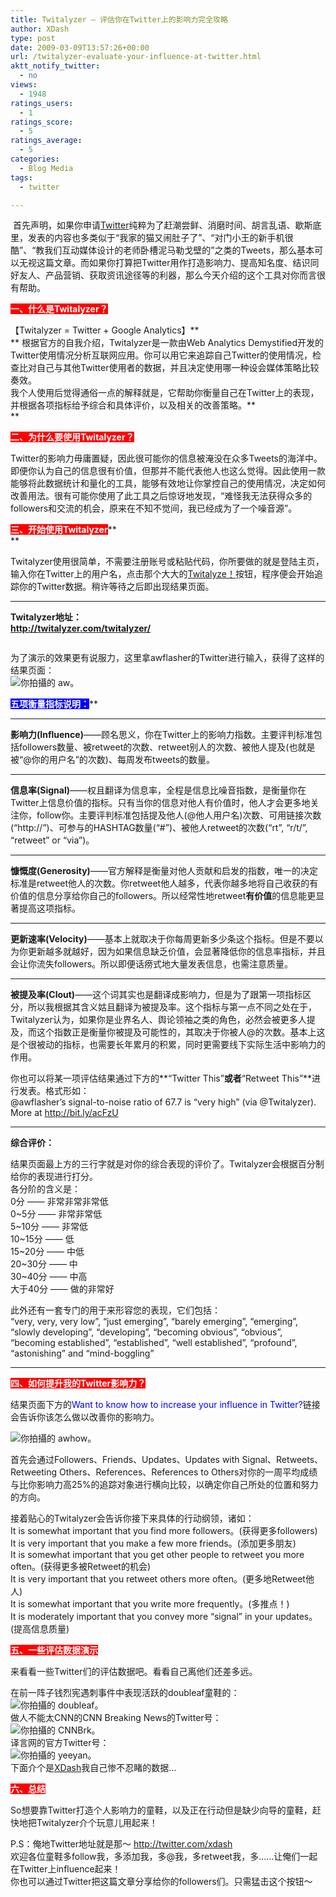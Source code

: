 ```yaml
---
title: Twitalyzer – 评估你在Twitter上的影响力完全攻略
author: XDash
type: post
date: 2009-03-09T13:57:26+00:00
url: /twitalyzer-evaluate-your-influence-at-twitter.html
aktt_notify_twitter:
  - no
views:
  - 1948
ratings_users:
  - 1
ratings_score:
  - 5
ratings_average:
  - 5
categories:
  - Blog Media
tags:
  - twitter

---
```

<img decoding="async" src="http://farm4.static.flickr.com/3610/3341531456_247d9f28d4.jpg" alt="" />  
首先声明，如果你申请<a href="http://www.twitter.com" target="_blank">Twitter</a>纯粹为了赶潮尝鲜、消磨时间、胡言乱语、歇斯底里，发表的内容也多类似于“我家的猫又闹肚子了”、“对门小王的新手机很酷”、“教我们互动媒体设计的老师卧槽泥马勒戈壁的”之类的Tweets，那么基本可以无视这篇文章。而如果你打算把Twitter用作打造影响力、提高知名度、结识同好友人、产品营销、获取资讯途径等的利器，那么今天介绍的这个工具对你而言很有帮助。

<span style="background-color: #ff0000; "><span style="color: #ffffff; "><strong>一、什么是Twitalyzer？</strong></span></span>

【Twitalyzer = Twitter + Google Analytics】**  
** 根据官方的自我介绍，Twitalyzer是一款由Web Analytics Demystified开发的Twitter使用情况分析互联网应用。你可以用它来追踪自己Twitter的使用情况，检查比对自己与其他Twitter使用者的数据，并且决定使用哪一种设会媒体策略比较奏效。  
我个人使用后觉得通俗一点的解释就是，它帮助你衡量自己在Twitter上的表现，并根据各项指标给予综合和具体评价，以及相关的改善策略。**  
** <span style="background-color: #ff0000; "><span style="color: #ffffff; "><strong></strong></span></span>

<span style="background-color: #ff0000; "><span style="color: #ffffff; "><strong>二、为什么要使用Twitalyzer？</strong></span></span>

Twitter的影响力毋庸置疑，因此很可能你的信息被淹没在众多Tweets的海洋中。即便你认为自己的信息很有价值，但那并不能代表他人也这么觉得。因此使用一款能够将此数据统计和量化的工具，能够有效地让你掌控自己的使用情况，决定如何改善用法。很有可能你使用了此工具之后惊讶地发现，“难怪我无法获得众多的followers和交流的机会，原来在不知不觉间，我已经成为了一个噪音源”。  
<span style="color: #ffffff; "><span style="background-color: #ff0000; "><strong></strong></span></span>

<span style="color: #ffffff; "><span style="background-color: #ff0000; "><strong>三、开始使用Twitalyzer</strong></span></span>**  
** 

Twitalyzer使用很简单，不需要注册账号或粘贴代码，你所要做的就是登陆主页，输入你在Twitter上的用户名，点击那个大大的<span style="text-decoration: underline;">Twitalyze！</span>按钮，程序便会开始追踪你的Twitter数据。稍许等待之后即出现结果页面。  
****

**Twitalyzer地址：**  
**<http://twitalyzer.com/twitalyzer/>**

<img decoding="async" src="http://farm4.static.flickr.com/3317/3341165174_a6507775d6.jpg" alt="" /> <!--more-->

  
为了演示的效果更有说服力，这里拿awflasher的Twitter进行输入，获得了这样的结果页面：  
<img decoding="async" src="http://farm4.static.flickr.com/3410/3341378796_242b936b0e.jpg?v=0" alt="你拍攝的 aw。" />  
<span style="color: #ffffff; "><span style="background-color: #0000ff; "><strong></strong></span></span>

<span style="color: #ffffff; "><span style="background-color: #0000ff; "><strong>五项衡量指标说明：</strong></span></span>**  
** ****

**影响力(Influence)**——顾名思义，你在Twitter上的影响力指数。主要评判标准包括followers数量、被retweet的次数、retweet别人的次数、被他人提及(也就是被“@你的用户名”的次数)、每周发布tweets的数量。  
****

**信息率(Signal)**——权且翻译为信息率，全程是信息比噪音指数，是衡量你在Twitter上信息价值的指标。只有当你的信息对他人有价值时，他人才会更多地关注你，follow你。主要评判标准包括提及他人(@他人用户名)次数、可用链接次数(&#8220;http://&#8221;)、可参与的HASHTAG数量(“#&#8221;)、被他人retweet的次数(&#8220;rt&#8221;, &#8220;r/t/&#8221;, &#8220;retweet&#8221; or &#8220;via&#8221;)。  
****

**慷慨度(Generosity)**——官方解释是衡量对他人贡献和启发的指数，唯一的决定标准是retweet他人的次数。你retweet他人越多，代表你越多地将自己收获的有价值的信息分享给你自己的followers。所以经常性地retweet**有价值**的信息能更显著提高这项指标。  
****

**更新速率(Velocity)**——基本上就取决于你每周更新多少条这个指标。但是不要以为你更新越多就越好，因为如果信息缺乏价值，会显著降低你的信息率指标，并且会让你流失followers。所以即便话痨式地大量发表信息，也需注意质量。  
****

**被提及率(Clout)**——这个词其实也是翻译成影响力，但是为了跟第一项指标区分，所以我根据其含义姑且翻译为被提及率。这个指标与第一点不同之处在于，Twitalyzer认为，如果你是业界名人、舆论领袖之类的角色，必然会被更多人提及，而这个指数正是衡量你被提及可能性的，其取决于你被人@的次数。基本上这是个很被动的指标，也需要长年累月的积累，同时更需要线下实际生活中影响力的作用。

你也可以将某一项评估结果通过下方的**&#8220;Twitter This&#8221;**或者**&#8220;Retweet This&#8221;**进行发表。格式形如：  
@awflasher&#8217;s signal-to-noise ratio of 67.7 is &#8220;very high&#8221; (via @Twitalyzer). More at http://bit.ly/acFzU  
****

**综合评价：**

结果页面最上方的三行字就是对你的综合表现的评价了。Twitalyzer会根据百分制给你的表现进行打分。  
各分阶的含义是：  
0分 —— 非常非常非常低  
0~5分 —— 非常非常低  
5~10分 —— 非常低  
10~15分 —— 低  
15~20分 —— 中低  
20~30分 —— 中  
30~40分 —— 中高  
大于40分 —— 做的非常好

此外还有一套专门的用于来形容您的表现，它们包括：  
&#8220;very, very, very low&#8221;, &#8220;just emerging&#8221;, &#8220;barely emerging&#8221;, &#8220;emerging&#8221;, &#8220;slowly developing&#8221;, &#8220;developing&#8221;, &#8220;becoming obvious&#8221;, &#8220;obvious&#8221;, &#8220;becoming established&#8221;, &#8220;established&#8221;, &#8220;well established&#8221;, &#8220;profound&#8221;, &#8220;astonishing&#8221; and &#8220;mind-boggling&#8221;  
****

**<span style="color: #ffffff; "><span style="background-color: #ff0000; ">四、如何提升我的Twitter影响力？<br /> </span></span>**

结果页面下方的<span style="color: #0000ff; ">Want to know how to increase your influence in Twitter?</span>链接会告诉你该怎么做以改善你的影响力。

<img decoding="async" src="http://farm4.static.flickr.com/3568/3340641741_83108e92e8.jpg?v=0" alt="你拍攝的 awhow。" /> 

首先会通过Followers、Friends、Updates、Updates with Signal、Retweets、Retweeting Others、References、References to Others对你的一周平均成绩与比你影响力高25%的追踪对象进行横向比较，以确定你自己所处的位置和努力的方向。

接着贴心的Twitalyzer会告诉你接下来具体的行动纲领，诸如：  
It is somewhat important that you find more followers。(获得更多followers)  
It is very important that you make a few more friends。(添加更多朋友)  
It is somewhat important that you get other people to retweet you more often。(获得更多被Retweet的机会)  
It is very important that you retweet others more often。(更多地Retweet他人)  
It is somewhat important that you write more frequently。(多推点！)  
It is moderately important that you convey more &#8220;signal&#8221; in your updates。(提高信息质量)  
<span style="color: #ffffff; "><span style="background-color: #ff0000; "><strong></strong></span></span>

<span style="color: #ffffff; "><span style="background-color: #ff0000; "><strong>五、一些评估数据演示<br /> </strong></span></span>

来看看一些Twitter们的评估数据吧。看看自己离他们还差多远。

在前一阵子钱烈宪遇刺事件中表现活跃的doubleaf童鞋的：  
<img decoding="async" src="http://farm4.static.flickr.com/3361/3340662431_5d706e02ce.jpg?v=0" alt="你拍攝的 doubleaf。" />  
做人不能太CNN的CNN Breaking News的Twitter号：  
<img decoding="async" src="http://farm4.static.flickr.com/3556/3340663027_a541fe11df.jpg?v=0" alt="你拍攝的 CNNBrk。" />  
译言网的官方Twitter号：  
<img decoding="async" src="http://farm4.static.flickr.com/3629/3340663389_e0bf137289.jpg?v=0" alt="你拍攝的 yeeyan。" />  
下面介个是<a href="http://twitter.com/xdash" target="_blank">XDash</a>我自己惨不忍睹的数据&#8230;  
<img decoding="async" src="http://farm4.static.flickr.com/3336/3341493622_26a8d1bc7d.jpg" alt="" />  
<span style="color: #ffffff; "><span style="background-color: #ff0000; "><strong></strong></span></span>

<span style="color: #ffffff; "><span style="background-color: #ff0000; "><strong>六、总结</strong></span></span>

So想要靠Twitter打造个人影响力的童鞋，以及正在行动但是缺少向导的童鞋，赶快地把Twitalyzer介个玩意儿用起来！

P.S：俺地Twitter地址就是那～ <a href="http://twitter.com/xdash" target="_blank">http://twitter.com/xdash<br /> </a>欢迎各位童鞋多follow我，多添加我，多@我，多retweet我，多……让俺们一起在Twitter上influence起来！  
你也可以通过Twitter把这篇文章分享给你的followers们。只需猛击这个按钮～  
<!-- Begin TwitThis (http://twitthis.com/) -->

<!-- /End -->